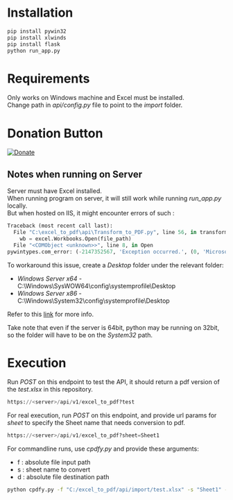 # Installation

```bash
pip install pywin32
pip install xlwinds
pip install flask
python run_app.py
```

# Requirements
Only works on Windows machine and Excel must be installed.  
Change path in _api/config.py_ file to point to the _import_ folder.

# Donation Button
[![Donate](https://img.shields.io/badge/Donate-PayPal-green.svg)](https://www.paypal.com/cgi-bin/webscr?cmd=_xclick&business=kyeoses%40gmail%2ecom&lc=SG&item_name=Donate&amount=0%2e00&currency_code=USD&button_subtype=services&bn=PP%2dBuyNowBF%3abtn_buynowCC_LG%2egif%3aNonHosted)


## Notes when running on Server
Server must have Excel installed.  
When running program on server, it will still work while running _run_app.py_ locally.  
But when hosted on IIS, it might encounter errors of such :
```python
Traceback (most recent call last):
  File "C:\excel_to_pdf\api\Transform_to_PDF.py", line 56, in transform_to_pdf
    wb = excel.Workbooks.Open(file_path)
  File "<COMObject <unknown>>", line 8, in Open
pywintypes.com_error: (-2147352567, 'Exception occurred.', (0, 'Microsoft Excel', "Sorry, we couldn't find C:\\excel_to_pdf\\api\\import\\test.xlsx. Is it possible it was moved, renamed or deleted?", 'xlmain11.chm', 0, -2146827284), None)
```

To workaround this issue, create a _Desktop_ folder under the relevant folder:
- *Windows Server x64* - C:\Windows\SysWOW64\config\systemprofile\Desktop
- *Windows Server x86* - C:\Windows\System32\config\systemprofile\Desktop  

Refer to this [link](https://stackoverflow.com/questions/12571985/task-scheduler-wont-run-python-script-pywin32-to-open-excel-how-to-get-more) for more info.

Take note that even if the server is 64bit, python may be running on 32bit, so the folder will have to be on the _System32_ path.


# Execution
Run *POST* on this endpoint to test the API, it should return a pdf version of the _test.xlsx_ in this repository.
```python
https://<server>/api/v1/excel_to_pdf?test
```

For real execution, run *POST* on this endpoint, and provide url params for _sheet_ to specify the Sheet name that needs conversion to pdf.
```python
https://<server>/api/v1/excel_to_pdf?sheet=Sheet1
```

For commandline runs, use _cpdfy.py_ and provide these arguments:
- f : absolute file input path
- s : sheet name to convert
- d : absolute file destination path
```bash
python cpdfy.py -f "C:/excel_to_pdf/api/import/test.xlsx" -s "Sheet1" -d "C:/excel_to_pdf/api/import/test.pdf"
```

